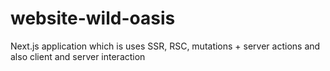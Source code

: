 # website-wild-oasis
Next.js application which is uses SSR, RSC, mutations + server actions and also client and server interaction
